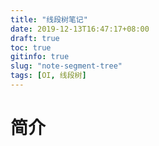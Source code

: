 ```yaml
---
title: "线段树笔记"
date: 2019-12-13T16:47:17+08:00
draft: true
toc: true
gitinfo: true
slug: "note-segment-tree"
tags: [OI, 线段树]
---
```


# 简介


